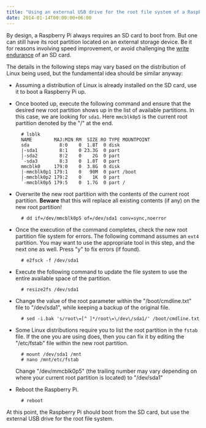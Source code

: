 ```yaml
---
title: "Using an external USB drive for the root file system of a Raspberry Pi"
date: 2014-01-14T00:00:00+06:00
---
```


By design, a Raspberry Pi always requires an SD card to boot from. But one can still have its root partition located on an external storage device. Be it for reasons involving speed improvement, or avoid challenging the [write endurance](http://en.wikipedia.org/wiki/Flash_memory#Write_endurance) of an SD card.

The details in the following steps may vary based on the distribution of Linux being used, but the fundamental idea should be similar anyway:

- Assuming a distribution of Linux is already installed on the SD card, use it to boot a Raspberry Pi up.

- Once booted up, execute the following command and ensure that the desired new root partition shows up in the list of available partitions. In this case, we are looking for `sda1`. Here `mmcblk0p5` is the current root partition denoted by the "/" at the end.

        # lsblk
        NAME        MAJ:MIN RM  SIZE RO TYPE MOUNTPOINT
        sda           8:0    0  1.8T  0 disk 
        |-sda1        8:1    0 23.3G  0 part 
        |-sda2        8:2    0    2G  0 part 
        `-sda3        8:3    0  1.8T  0 part 
        mmcblk0     179:0    0  3.8G  0 disk
        |-mmcblk0p1 179:1    0   90M  0 part /boot
        |-mmcblk0p2 179:2    0    1K  0 part
        `-mmcblk0p5 179:5    0  1.7G  0 part /


- Overwrite the new root partition with the contents of the current root partition. **Beware** that this will replace all existing contents (if any) on the new root partition!

        # dd if=/dev/mmcblk0p5 of=/dev/sda1 conv=sync,noerror

- Once the execution of the command completes, check the new root partition file system for errors. The following command assumes an `ext4` partition. You may want to use the appropriate tool in this step, and the next one as well. Press "y" to fix errors (if found).

        # e2fsck -f /dev/sda1

- Execute the following command to update the file system to use the entire available space of the partition.

        # resize2fs /dev/sda1

- Change the value of the root parameter within the "/boot/cmdline.txt" file to "/dev/sda1", while keeping a backup of the original file.

        # sed -i.bak 's/root\=[^ ]*/root\=\/dev\/sda1/' /boot/cmdline.txt

- Some Linux distributions require you to list the root partition in the `fstab` file. If the one you are using does, then you can fix it by editing the "/etc/fstab" file within the new root partition.

        # mount /dev/sda1 /mnt
        # nano /mnt/etc/fstab

    Change "/dev/mmcblk0p5" (the trailing number may vary depending on where your current root partition is located) to "/dev/sda1"

- Reboot the Raspberry Pi.

        # reboot

At this point, the Raspberry Pi should boot from the SD card, but use the external USB drive for the root file system.